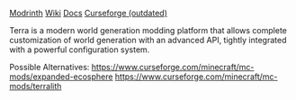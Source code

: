 [Modrinth](https://modrinth.com/plugin/terra)   [Wiki](https://terra.polydev.org/)   [Docs](https://github.com/PolyhedralDev/TerraDocs)   [Curseforge (outdated)](https://www.curseforge.com/minecraft/mc-mods/terra-world-generator) 

Terra is a modern world generation modding platform that allows complete customization of world generation with an advanced API, tightly integrated with a powerful configuration system.











Possible Alternatives:
https://www.curseforge.com/minecraft/mc-mods/expanded-ecosphere
https://www.curseforge.com/minecraft/mc-mods/terralith